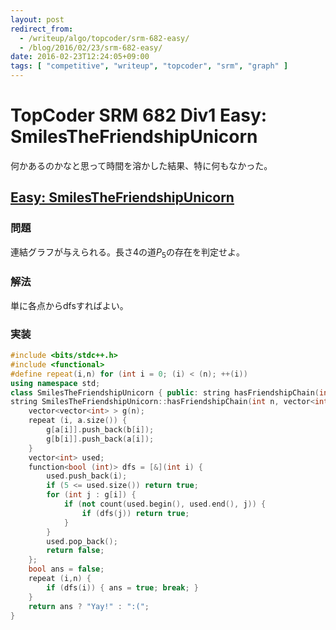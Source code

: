 ```yaml
---
layout: post
redirect_from:
  - /writeup/algo/topcoder/srm-682-easy/
  - /blog/2016/02/23/srm-682-easy/
date: 2016-02-23T12:24:05+09:00
tags: [ "competitive", "writeup", "topcoder", "srm", "graph" ]
---
```


# TopCoder SRM 682 Div1 Easy: SmilesTheFriendshipUnicorn

何かあるのかなと思って時間を溶かした結果、特に何もなかった。

## [Easy: SmilesTheFriendshipUnicorn]()

### 問題

連結グラフが与えられる。長さ$4$の道$P_5$の存在を判定せよ。

### 解法

単に各点からdfsすればよい。

### 実装

``` c++
#include <bits/stdc++.h>
#include <functional>
#define repeat(i,n) for (int i = 0; (i) < (n); ++(i))
using namespace std;
class SmilesTheFriendshipUnicorn { public: string hasFriendshipChain(int N, vector<int> A, vector<int> B); };
string SmilesTheFriendshipUnicorn::hasFriendshipChain(int n, vector<int> a, vector<int> b) {
    vector<vector<int> > g(n);
    repeat (i, a.size()) {
        g[a[i]].push_back(b[i]);
        g[b[i]].push_back(a[i]);
    }
    vector<int> used;
    function<bool (int)> dfs = [&](int i) {
        used.push_back(i);
        if (5 <= used.size()) return true;
        for (int j : g[i]) {
            if (not count(used.begin(), used.end(), j)) {
                if (dfs(j)) return true;
            }
        }
        used.pop_back();
        return false;
    };
    bool ans = false;
    repeat (i,n) {
        if (dfs(i)) { ans = true; break; }
    }
    return ans ? "Yay!" : ":(";
}
```
